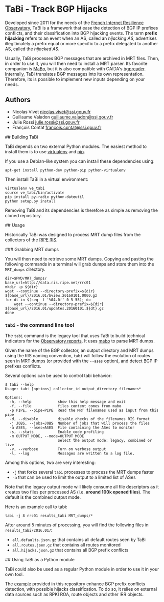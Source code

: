 # TaBi - Track BGP Hijacks

Developed since 2011 for the needs of the [French Internet Resilience
Observatory](http://www.ssi.gouv.fr/observatoire), TaBi is a framework that
ease the detection of BGP IP prefixes conflicts, and their classification into
BGP hijacking events. The term **prefix hijacking** refers to an event when an
AS, called an *hijacking AS*, advertises illegitimately a prefix equal or more
specific to a prefix delegated to another AS, called the *hijacked AS*.

Usually, TaBi processes BGP messages that are archived in MRT files. Then, in
order to use it, you will then need to install a MRT parser.  Its favorite
companion is [MaBo](https://github.com/ANSSI-FR/mabo), but it is also
compatible with CAIDA's
[bgpreader](https://bgpstream.caida.org/docs/tools/bgpreader). Internally, TaBi
translates BGP messages into its own representation. Therefore, its is possible
to implement new inputs depending on your needs.


## Authors

  * Nicolas Vivet <nicolas.vivet@ssi.gouv.fr>
  * Guillaume Valadon <guillaume.valadon@ssi.gouv.fr>
  * Julie Rossi <julie.rossi@ssi.gouv.fr>
  * François Contat <francois.contat@ssi.gouv.fr>


## Building TaBi

TaBi depends on two external Python modules. The easiest method to install them
is to use [virtualenv](https://virtualenv.pypa.io) and
[pip](https://pip.pypa.io/).

If you use a Debian-like system you can install these dependencies using:
```shell
apt-get install python-dev python-pip python-virtualenv
```

Then install TaBi in a virtual environment:
```shell
virtualenv ve_tabi
source ve_tabi/bin/activate
pip install py-radix python-dateutil
python setup.py install
```

Removing TaBi and its dependencies is therefore as simple as removing the cloned
repository.


## Usage

Historically TaBi was designed to process MRT dump files from the collectors
of the [RIPE RIS](https://www.ripe.net/analyse/internet-measurements/routing-information-service-ris/ris-raw-data).

### Grabbing MRT dumps

You will then need to retrieve some MRT dumps. Copying and pasting the
following commands in a terminal will grab dumps and store them into the
`MRT_dumps` directory.

```shell
dir=$PWD/MRT_dumps/
base_url=http://data.ris.ripe.net/rrc01
mkdir -p ${dir}
wget --continue --directory-prefix=${dir} ${base_url}/2016.01/bview.20160101.0000.gz
for dt in $(seq -f '%04.0f' 0 5 55); do
    wget --continue --directory-prefix=${dir} ${base_url}/2016.01/updates.20160101.${dt}.gz
done
```

### `tabi` - the command line tool

The `tabi` command is the legacy tool that uses TaBi to build technical
indicators for the [Observatory reports](http://www.ssi.gouv.fr/observatoire).
It uses [mabo](https://github.com/ANSSI-FR/mabo) to parse MRT dumps.

Given the name of the BGP collector, an output directory and MRT dumps using the
RIS naming convention, `tabi` will follow the evolution of routes seen in MRT
dumps (or provided with the `--ases` option), and detect BGP IP prefixes
conflicts.

Several options can be used to control tabi behavior:
```shell
$ tabi --help
Usage: tabi [options] collector_id output_directory filenames*

Options:
  -h, --help            show this help message and exit
  -f, --file            files content comes from mabo
  -p PIPE, --pipe=PIPE  Read the MRT filenames used as input from this pipe
  -d, --disable         disable checks of the filenames RIS format
  -j JOBS, --jobs=JOBS  Number of jobs that will process the files
  -a ASES, --ases=ASES  File containing the ASes to monitor
  -s, --stats           Enable code profiling
  -m OUTPUT_MODE, --mode=OUTPUT_MODE
                        Select the output mode: legacy, combined or live
  -v, --verbose         Turn on verbose output
  -l, --log             Messages are written to a log file.
```

Among this options, two are very interesting:
 * `-j` that forks several `tabi` processes to process the MRT dumps faster
 * `-a` that can be used to limit the output to a limited list of ASes

Note that the legacy output mode will likely consume all file descriptors as it
creates two files per processed AS (i.e. **around 100k opened files**). The
default is the combined output mode.

Here is an example call to tabi:
```shell
tabi -j 8 rrc01 results_tabi MRT_dumps/*
```

After around 5 minutes of processing, you will find the following files in `results_tabi/2016.01/`:
- `all.defaults.json.gz` that contains all default routes seen by TaBi
- `all.routes.json.gz` that contains all routes monitored
- `all.hijacks.json.gz` that contains all BGP prefix conflicts


## Using TaBi as a Python module

TaBi could also be used as a regular Python module in order to use it in your
own tool.

The [example](examples/annotation/README.md) provided in this repository enhance
BGP prefix conflicts detection, with possible hijacks classification. To do so,
it relies on external data sources such as RPKI ROA, route objects and other IRR
objects.
